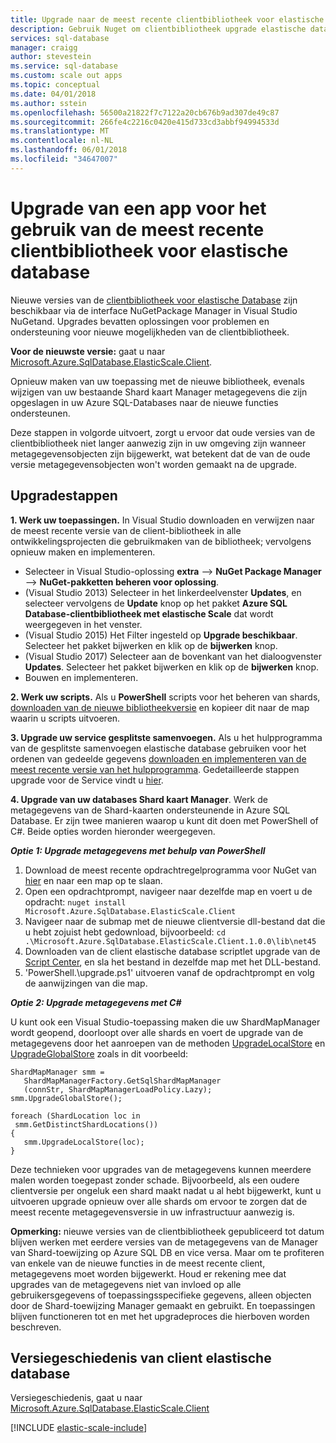 ```yaml
---
title: Upgrade naar de meest recente clientbibliotheek voor elastische database | Microsoft Docs
description: Gebruik Nuget om clientbibliotheek upgrade elastische database.
services: sql-database
manager: craigg
author: stevestein
ms.service: sql-database
ms.custom: scale out apps
ms.topic: conceptual
ms.date: 04/01/2018
ms.author: sstein
ms.openlocfilehash: 56500a21822f7c7122a20cb676b9ad307de49c87
ms.sourcegitcommit: 266fe4c2216c0420e415d733cd3abbf94994533d
ms.translationtype: MT
ms.contentlocale: nl-NL
ms.lasthandoff: 06/01/2018
ms.locfileid: "34647007"
---
```

# <a name="upgrade-an-app-to-use-the-latest-elastic-database-client-library"></a>Upgrade van een app voor het gebruik van de meest recente clientbibliotheek voor elastische database
Nieuwe versies van de [clientbibliotheek voor elastische Database](sql-database-elastic-database-client-library.md) zijn beschikbaar via de interface NuGetPackage Manager in Visual Studio NuGetand. Upgrades bevatten oplossingen voor problemen en ondersteuning voor nieuwe mogelijkheden van de clientbibliotheek.

**Voor de nieuwste versie:** gaat u naar [Microsoft.Azure.SqlDatabase.ElasticScale.Client](https://www.nuget.org/packages/Microsoft.Azure.SqlDatabase.ElasticScale.Client/).

Opnieuw maken van uw toepassing met de nieuwe bibliotheek, evenals wijzigen van uw bestaande Shard kaart Manager metagegevens die zijn opgeslagen in uw Azure SQL-Databases naar de nieuwe functies ondersteunen.

Deze stappen in volgorde uitvoert, zorgt u ervoor dat oude versies van de clientbibliotheek niet langer aanwezig zijn in uw omgeving zijn wanneer metagegevensobjecten zijn bijgewerkt, wat betekent dat de van de oude versie metagegevensobjecten won't worden gemaakt na de upgrade.   

## <a name="upgrade-steps"></a>Upgradestappen
**1. Werk uw toepassingen.** In Visual Studio downloaden en verwijzen naar de meest recente versie van de client-bibliotheek in alle ontwikkelingsprojecten die gebruikmaken van de bibliotheek; vervolgens opnieuw maken en implementeren. 

* Selecteer in Visual Studio-oplossing **extra** --> **NuGet Package Manager** -->  **NuGet-pakketten beheren voor oplossing**. 
* (Visual Studio 2013) Selecteer in het linkerdeelvenster **Updates**, en selecteer vervolgens de **Update** knop op het pakket **Azure SQL Database-clientbibliotheek met elastische Scale** dat wordt weergegeven in het venster.
* (Visual Studio 2015) Het Filter ingesteld op **Upgrade beschikbaar**. Selecteer het pakket bijwerken en klik op de **bijwerken** knop.
* (Visual Studio 2017) Selecteer aan de bovenkant van het dialoogvenster **Updates**. Selecteer het pakket bijwerken en klik op de **bijwerken** knop.
* Bouwen en implementeren. 

**2. Werk uw scripts.** Als u **PowerShell** scripts voor het beheren van shards, [downloaden van de nieuwe bibliotheekversie](https://www.nuget.org/packages/Microsoft.Azure.SqlDatabase.ElasticScale.Client/) en kopieer dit naar de map waarin u scripts uitvoeren. 

**3. Upgrade uw service gesplitste samenvoegen.** Als u het hulpprogramma van de gesplitste samenvoegen elastische database gebruiken voor het ordenen van gedeelde gegevens [downloaden en implementeren van de meest recente versie van het hulpprogramma](https://www.nuget.org/packages/Microsoft.Azure.SqlDatabase.ElasticScale.Service.SplitMerge/). Gedetailleerde stappen upgrade voor de Service vindt u [hier](sql-database-elastic-scale-overview-split-and-merge.md). 

**4. Upgrade van uw databases Shard kaart Manager**. Werk de metagegevens van de Shard-kaarten ondersteunende in Azure SQL Database.  Er zijn twee manieren waarop u kunt dit doen met PowerShell of C#. Beide opties worden hieronder weergegeven.

***Optie 1: Upgrade metagegevens met behulp van PowerShell***

1. Download de meest recente opdrachtregelprogramma voor NuGet van [hier](http://nuget.org/nuget.exe) en naar een map op te slaan. 
2. Open een opdrachtprompt, navigeer naar dezelfde map en voert u de opdracht: `nuget install Microsoft.Azure.SqlDatabase.ElasticScale.Client`
3. Navigeer naar de submap met de nieuwe clientversie dll-bestand dat die u hebt zojuist hebt gedownload, bijvoorbeeld: `cd .\Microsoft.Azure.SqlDatabase.ElasticScale.Client.1.0.0\lib\net45`
4. Downloaden van de client elastische database scriptlet upgrade van de [Script Center](https://gallery.technet.microsoft.com/scriptcenter/Azure-SQL-Database-Elastic-6442e6a9), en sla het bestand in dezelfde map met het DLL-bestand.
5. 'PowerShell.\upgrade.ps1' uitvoeren vanaf de opdrachtprompt en volg de aanwijzingen van die map.

***Optie 2: Upgrade metagegevens met C#***

U kunt ook een Visual Studio-toepassing maken die uw ShardMapManager wordt geopend, doorloopt over alle shards en voert de upgrade van de metagegevens door het aanroepen van de methoden [UpgradeLocalStore](https://msdn.microsoft.com/library/azure/microsoft.azure.sqldatabase.elasticscale.shardmanagement.shardmapmanager.upgradelocalstore.aspx) en [UpgradeGlobalStore](https://msdn.microsoft.com/library/azure/microsoft.azure.sqldatabase.elasticscale.shardmanagement.shardmapmanager.upgradeglobalstore.aspx) zoals in dit voorbeeld: 

    ShardMapManager smm =
       ShardMapManagerFactory.GetSqlShardMapManager
       (connStr, ShardMapManagerLoadPolicy.Lazy); 
    smm.UpgradeGlobalStore(); 

    foreach (ShardLocation loc in
     smm.GetDistinctShardLocations()) 
    {   
       smm.UpgradeLocalStore(loc); 
    } 

Deze technieken voor upgrades van de metagegevens kunnen meerdere malen worden toegepast zonder schade. Bijvoorbeeld, als een oudere clientversie per ongeluk een shard maakt nadat u al hebt bijgewerkt, kunt u uitvoeren upgrade opnieuw over alle shards om ervoor te zorgen dat de meest recente metagegevensversie in uw infrastructuur aanwezig is. 

**Opmerking:** nieuwe versies van de clientbibliotheek gepubliceerd tot datum blijven werken met eerdere versies van de metagegevens van de Manager van Shard-toewijzing op Azure SQL DB en vice versa.   Maar om te profiteren van enkele van de nieuwe functies in de meest recente client, metagegevens moet worden bijgewerkt.   Houd er rekening mee dat upgrades van de metagegevens niet van invloed op alle gebruikersgegevens of toepassingsspecifieke gegevens, alleen objecten door de Shard-toewijzing Manager gemaakt en gebruikt.  En toepassingen blijven functioneren tot en met het upgradeproces die hierboven worden beschreven. 

## <a name="elastic-database-client-version-history"></a>Versiegeschiedenis van client elastische database
Versiegeschiedenis, gaat u naar [Microsoft.Azure.SqlDatabase.ElasticScale.Client](https://www.nuget.org/packages/Microsoft.Azure.SqlDatabase.ElasticScale.Client/)

[!INCLUDE [elastic-scale-include](../../includes/elastic-scale-include.md)]

<!--Image references-->
[1]:./media/sql-database-elastic-scale-upgrade-client-library/nuget-upgrade.png

